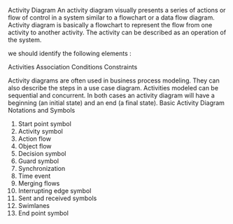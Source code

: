 Activity Diagram
An activity diagram visually presents a series of actions or flow of control in a system similar to a flowchart or a data flow diagram. 
Activity diagram is basically a flowchart to represent the flow from one activity to another activity. The activity can be described as an operation of the system.

we should identify the following elements :

Activities
Association
Conditions
Constraints


Activity diagrams are often used in business process modeling. They can also describe the steps in a use case diagram. Activities modeled can be sequential and concurrent. In both cases an activity diagram will have a beginning (an initial state) and an end (a final state).
Basic Activity Diagram Notations and Symbols
1. Start point symbol 
2. Activity symbol  
3. Action flow
5. Object flow 
6. Decision symbol 
7. Guard symbol
8. Synchronization
9. Time event
10. Merging flows
11. Interrupting edge symbol
12. Sent and received symbols 
13. Swimlanes
14. End point symbol 




